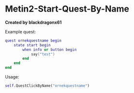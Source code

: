 # Metin2-Start-Quest-By-Name
**Created by blackdragonx61**

Example quest:

```lua
quest ornekquestname begin
    state start begin
        when info or button begin
            say("test")
        end
    end
end
```
Usage:

```python
self.QuestClickByName("ornekquestname")
```
